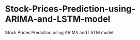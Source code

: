 # Stock-Prices-Prediction-using-ARIMA-and-LSTM-model
Stock Prices Prediction using ARIMA and LSTM model
